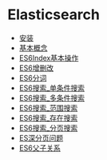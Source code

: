 # Elasticsearch

- <a href="../Elasticsearch/安装.md">安装</a>
- <a href="../Elasticsearch/基本概念.md">基本概念</a>
- <a href="../Elasticsearch/ES6Index基本操作.md">ES6Index基本操作</a>
- <a href="../Elasticsearch/ES6增删改.md">ES6增删改</a>
- <a href="../Elasticsearch/ES6分词.md">ES6分词</a>
- <a href="../Elasticsearch/ES6搜索_单条件搜索.md">ES6搜索_单条件搜索</a>
- <a href="../Elasticsearch/ES6搜索_多条件搜索.md">ES6搜索_多条件搜索</a>
- <a href="../Elasticsearch/ES6搜索_范围搜索.md">ES6搜索_范围搜索</a>
- <a href="../Elasticsearch/ES6搜索_存在搜索.md">ES6搜索_存在搜索</a>
- <a href="../Elasticsearch/ES6搜索_分页搜索.md">ES6搜索_分页搜索</a>
- <a href="../Elasticsearch/ES深分页问题.md">ES深分页问题</a>
- <a href="../Elasticsearch/ES6父子关系.md">ES6父子关系</a>
